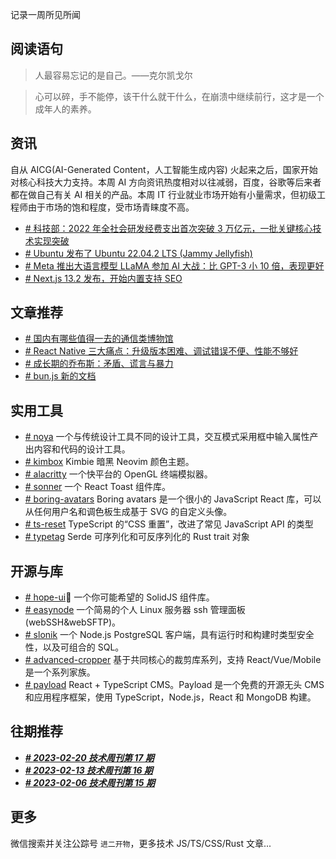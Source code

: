 记录一周所见所闻

## 阅读语句

> 人最容易忘记的是自己。——克尔凯戈尔

> 心可以碎，手不能停，该干什么就干什么，在崩溃中继续前行，这才是一个成年人的素养。

## 资讯

自从 AICG(AI-Generated Content，人工智能生成内容) 火起来之后，国家开始对核心科技大力支持。本周 AI 方向资讯热度相对以往减弱，百度，谷歌等后来者都在做自己有关 AI 相关的产品。本周 IT 行业就业市场开始有小量需求，但初级工程师由于市场的饱和程度，受市场青睐度不高。

- [# 科技部：2022 年全社会研发经费支出首次突破 3 万亿元，一批关键核心技术实现突破](https://www.ithome.com/0/675/885.htm)
- [# Ubuntu 发布了 Ubuntu 22.04.2 LTS (Jammy Jellyfish)](https://releases.ubuntu.com/jammy/)
- [# Meta 推出大语言模型 LLaMA 参加 AI 大战：比 GPT-3 小 10 倍，表现更好](https://new.qq.com/rain/a/20230225A021BI00)
- [# Next.js 13.2 发布，开始内置支持 SEO](https://nextjs.org/blog/next-13-2)

## 文章推荐

- [# 国内有哪些值得一去的通信类博物馆](https://www.ithome.com/0/674/887.htm)
- [# React Native 三大痛点：升级版本困难、调试错误不便、性能不够好](https://www.oschina.net/news/229872/state-of-rn-2022)
- [# 成长期的乔布斯：矛盾、谎言与暴力](https://new.qq.com/rain/a/20230225A05ZID00)
- [# bun.js 新的文档](https://bun.sh/docs)

## 实用工具

- [# noya](https://www.noya.io/) 一个与传统设计工具不同的设计工具，交互模式采用框中输入属性产出内容和代码的设计工具。
- [# kimbox](https://github.com/lmburns/kimbox) Kimbie 暗黑 Neovim 颜色主题。
- [# alacritty](https://github.com/alacritty/alacritty) 一个快平台的 OpenGL 终端模拟器。
- [# sonner](https://github.com/emilkowalski/sonner) 一个 React Toast 组件库。
- [# boring-avatars](https://github.com/boringdesigners/boring-avatars) Boring avatars 是一个很小的 JavaScript React 库，可以从任何用户名和调色板生成基于 SVG 的自定义头像。
- [# ts-reset](https://github.com/total-typescript/ts-reset) TypeScript 的“CSS 重置”，改进了常见 JavaScript API 的类型
- [# typetag](https://github.com/dtolnay/typetag) Serde 可序列化和可反序列化的 Rust trait 对象

## 开源与库

- [# hope-ui](https://github.com/hope-ui/hope-ui)🤞 一个你可能希望的 SolidJS 组件库。
- [# easynode](https://github.com/chaos-zhu/easynode) 一个简易的个人 Linux 服务器 ssh 管理面板(webSSH&webSFTP)。
- [# slonik](https://github.com/gajus/slonik) 一个 Node.js PostgreSQL 客户端，具有运行时和构建时类型安全性，以及可组合的 SQL。
- [# advanced-cropper](https://github.com/advanced-cropper) 基于共同核心的裁剪库系列，支持 React/Vue/Mobile 是一个系列家族。
- [# payload](https://github.com/payloadcms/payload) React + TypeScript CMS。Payload 是一个免费的开源无头 CMS 和应用程序框架，使用 TypeScript，Node.js，React 和 MongoDB 构建。

## 往期推荐

- **_[# 2023-02-20 技术周刊第 17 期](https://juejin.cn/post/7201517884132507685)_**
- **_[# 2023-02-13 技术周刊第 16 期](https://juejin.cn/post/7199192593278697531)_**
- **_[# 2023-02-06 技术周刊第 15 期](https://juejin.cn/post/7188632877230194725)_**

## 更多

微信搜索并关注公踪号 `进二开物`，更多技术 JS/TS/CSS/Rust 文章...
